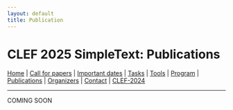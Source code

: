 ```yaml
---
layout: default
title: Publication
---
```


# CLEF 2025 SimpleText: Publications

[Home](./) | [Call for papers](./CFP) | [Important dates](./dates) | [Tasks](./tasks)  | [Tools](./tools) | 
[Program](./program) | [Publications](./publications) | [Organizers](./organizers) | [Contact](./contact) | [CLEF-2024](https://simpletext-project.com/2024/en/)

---

COMING SOON
